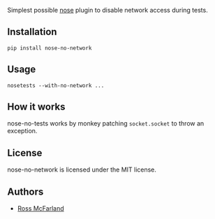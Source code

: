 Simplest possible [nose](https://nose.readthedocs.io/en/latest/) plugin to
disable network access during tests. 

## Installation

```console
pip install nose-no-network
```

## Usage

```console
nosetests --with-no-network ...
```

## How it works

nose-no-tests works by monkey patching `socket.socket` to throw an exception.

## License

nose-no-network is licensed under the MIT license.

## Authors

* [Ross McFarland](https://github.com/ross)
